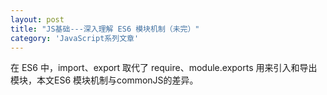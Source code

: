```yaml
---
layout: post
title: "JS基础---深入理解 ES6 模块机制（未完）"
category: 'JavaScript系列文章'
---
```


在 ES6 中，import、export 取代了 require、module.exports 用来引入和导出模块，本文ES6 模块机制与commonJS的差异。
